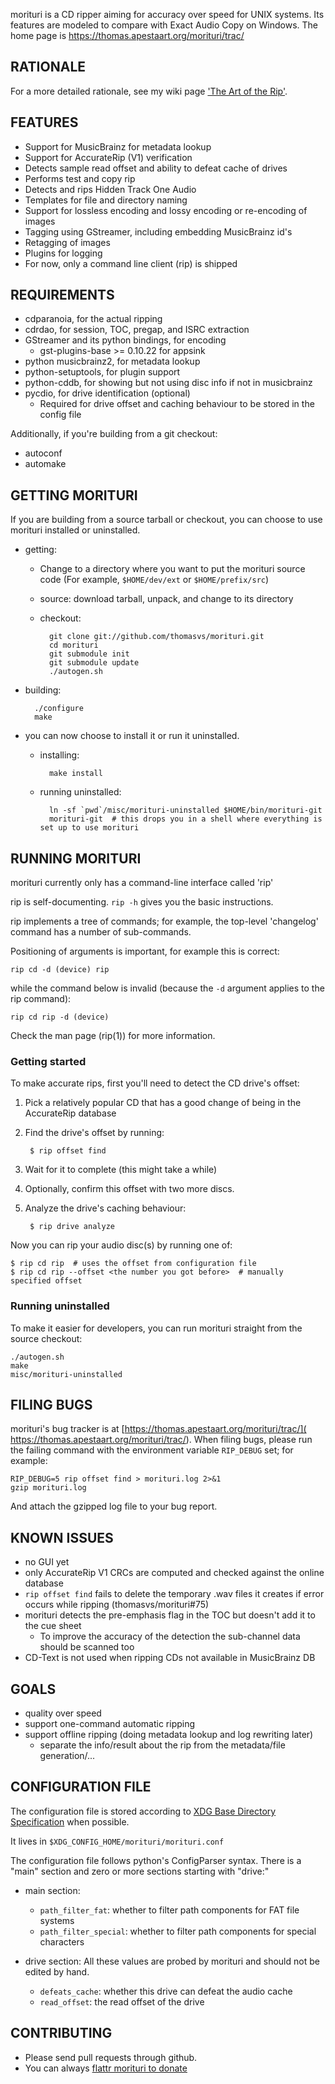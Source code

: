 morituri is a CD ripper aiming for accuracy over speed for UNIX systems.
Its features are modeled to compare with Exact Audio Copy on Windows.
The home page is https://thomas.apestaart.org/morituri/trac/


RATIONALE
---------
For a more detailed rationale, see my wiki page ['The Art of the Rip'](
https://thomas.apestaart.org/thomas/trac/wiki/DAD/Rip).

FEATURES
--------
* Support for MusicBrainz for metadata lookup
* Support for AccurateRip (V1) verification
* Detects sample read offset and ability to defeat cache of drives
* Performs test and copy rip
* Detects and rips Hidden Track One Audio
* Templates for file and directory naming
* Support for lossless encoding and lossy encoding or re-encoding of images
* Tagging using GStreamer, including embedding MusicBrainz id's
* Retagging of images
* Plugins for logging
* For now, only a command line client (rip) is shipped

REQUIREMENTS
------------
- cdparanoia, for the actual ripping
- cdrdao, for session, TOC, pregap, and ISRC extraction
- GStreamer and its python bindings, for encoding
  - gst-plugins-base >= 0.10.22 for appsink
- python musicbrainz2, for metadata lookup
- python-setuptools, for plugin support
- python-cddb, for showing but not using disc info if not in musicbrainz
- pycdio, for drive identification (optional)
  - Required for drive offset and caching behaviour to be stored in the config file

Additionally, if you're building from a git checkout:
- autoconf
- automake

GETTING MORITURI
----------------
If you are building from a source tarball or checkout, you can choose to
use morituri installed or uninstalled.

- getting:
    - Change to a directory where you want to put the morituri source code
      (For example, `$HOME/dev/ext` or `$HOME/prefix/src`)
    - source: download tarball, unpack, and change to its directory
    - checkout:

            git clone git://github.com/thomasvs/morituri.git
            cd morituri
            git submodule init
            git submodule update
            ./autogen.sh

- building:

        ./configure
        make

- you can now choose to install it or run it uninstalled.

    - installing:

            make install

    - running uninstalled:

            ln -sf `pwd`/misc/morituri-uninstalled $HOME/bin/morituri-git
            morituri-git  # this drops you in a shell where everything is set up to use morituri

RUNNING MORITURI
----------------
morituri currently only has a command-line interface called 'rip'

rip is self-documenting.
`rip -h` gives you the basic instructions.

rip implements a tree of commands; for example, the top-level 'changelog'
command has a number of sub-commands.

Positioning of arguments is important, for example this is correct:

    rip cd -d (device) rip

while the command below is invalid (because the `-d` argument applies to the rip command):

    rip cd rip -d (device)

Check the man page (rip(1)) for more information.

### Getting started

To make accurate rips, first you'll need to detect the CD drive's offset:

1. Pick a relatively popular CD that has a good change of being in the
   AccurateRip database
2. Find the drive's offset by running:

        $ rip offset find

3. Wait for it to complete (this might take a while)
4. Optionally, confirm this offset with two more discs.
5. Analyze the drive's caching behaviour:

        $ rip drive analyze

Now you  can rip your audio disc(s) by running one of:

    $ rip cd rip  # uses the offset from configuration file
    $ rip cd rip --offset <the number you got before>  # manually specified offset


### Running uninstalled

To make it easier for developers, you can run morituri straight from the
source checkout:

    ./autogen.sh
    make
    misc/morituri-uninstalled


FILING BUGS
-----------
morituri's bug tracker is at [https://thomas.apestaart.org/morituri/trac/](
https://thomas.apestaart.org/morituri/trac/).
When filing bugs, please run the failing command with the environment variable
`RIP_DEBUG` set; for example:

    RIP_DEBUG=5 rip offset find > morituri.log 2>&1
    gzip morituri.log

And attach the gzipped log file to your bug report.

KNOWN ISSUES
------------
- no GUI yet
- only AccurateRip V1 CRCs are computed and checked against the online database
- `rip offset find` fails to delete the temporary .wav files it creates if error occurs while ripping (thomasvs/morituri#75)
- morituri detects the pre-emphasis flag in the TOC but doesn't add it to the cue sheet
  - To improve the accuracy of the detection the sub-channel data should be scanned too
- CD-Text is not used when ripping CDs not available in MusicBrainz DB

GOALS
-----
- quality over speed
- support one-command automatic ripping
- support offline ripping (doing metadata lookup and log rewriting later)
  - separate the info/result about the rip from the metadata/file generation/...

CONFIGURATION FILE
------------------

The configuration file is stored according to [XDG Base Directory Specification](
http://standards.freedesktop.org/basedir-spec/basedir-spec-latest.html)
when possible.

It lives in `$XDG_CONFIG_HOME/morituri/morituri.conf`

The configuration file follows python's ConfigParser syntax.
There is a "main" section and zero or more sections starting with "drive:"

- main section:
  - `path_filter_fat`: whether to filter path components for FAT file systems
  - `path_filter_special`: whether to filter path components for special
                           characters

- drive section:
  All these values are probed by morituri and should not be edited by hand.
  - `defeats_cache`: whether this drive can defeat the audio cache
  - `read_offset`: the read offset of the drive

CONTRIBUTING
------------
- Please send pull requests through github.
- You can always [flattr morituri to donate](https://flattr.com/submit/auto?%20%20user_id=thomasvs&url=https://thomas.apestaart.org/morituri/trac/&%20%20title=morituri&%20%20description=morituri&%20%20language=en_GB&tags=flattr,morituri,software&category=software)


